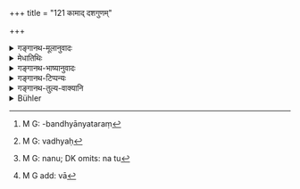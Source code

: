+++
title = "121 कामाद् दशगुणम्"

+++

<details><summary>गङ्गानथ-मूलानुवादः</summary>

If through lust, ten times the first; if through anger, three times the next; if through ignorance, full two hundred; and if through childishness, only a hundred.—(121)
</details>

<details><summary>मेधातिथिः</summary>

मन्मथः **कामः** । यत्र स्त्रियो विवदन्ते तत्संबन्ध्यन्यतरां[^१३८] कामयमानो ऽनृतं वदति, अर्धतृतीयानि सहस्राणि दण्ड्यते । **क्रोधात्** **त्रिगुणं परं** प्रथमसाहसस्य प्रकृतत्वात् ततः परो मध्यः[^१३९] । सर्वान्ते लोकविज्ञानाद् इति वा उत्तम एव परः । द्वेषः **क्रोधः** । **अज्ञानाद्** इति । यो विपरीतं प्रथमं ब्रूयाद् भ्रान्त्या, न तु[^१४०] प्रश्नकाले । **द्वे शते** दमः । प्रदर्शनम् एव विपरीतं नाभिधानम् । **बालिश्यं**[^१४१] बालभावः अप्राप्तव्यवहारता । ईषदपक्रान्तबालभावस्याप्राप्तबुद्धिस्थैर्यस्यायं बालिश्यदण्डो ऽन्यस्य त्व् असाक्षितैव ॥ ८.१२१ ॥


[^१४१]:
     M G add: vā


[^१४०]:
     M G: nanu; DK omits: na tu


[^१३९]:
     M G: vadhyaḥ


[^१३८]:
     M G: -bandhyānyataraṃ
</details>

<details><summary>गङ्गानथ-भाष्यानुवादः</summary>

‘*Lust*,’— sexual love: when females happen to be parties to the suit, the person who loves one of them, deposes falsely; and such a person should be fined 2,500 *Paṇas*.

‘*If through anger, three times the next*;’—the ‘lowest amercement’ having been mentioned before, its ‘next’ is the ‘middling amercement.’ Or, on the basis of ordinary usage, ‘*para*’ may stand for the ‘highest.’

‘*Through ignorance*’;—he who, through mistake, should say what is contrary to busts, on the spur of the moment,—and not during his regular examination,—his punishment shall consist of ‘*two hundred*.’ This is meant to be merely suggestive of some sort of punishment to be inflicted; and hence it is not contrary (to what has been declared regarding the *lowest fine* to consist of 250).

‘*Childishness*’— is *childish character*. The man who has not acquired steadiness of mind is called ‘childish.’ The punishment here laid down is for one who has just passed his minority; one who is still a minor cannot be a witness at all.—(121)
</details>

<details><summary>गङ्गानथ-टिप्पन्यः</summary>

This verse is quoted in *Aparārka* (p. 680);—in *Mitākṣarā* (on 2.81), which adds the following notes:—‘*Ajñāna*’ is imperfect knowledge,—and ‘*bāliśya*’, want of experience and knowledge;—in *Parāśaramādhava* (Vyavahāra p. 82);—in *Vivādacintāmaṇi* (p. 191), which says—‘If the witness lies through sexual passion for some woman, he should be fined 2,500 *paṇas*,—if through anger, 2,000 *paṇas*,—if through ignorance, 200 *paṇas*’;—and in *Kṛtyakalpataru* (37b), which says ‘*triguṇam param*’ means ‘three times the *middle* amercement’, *i.e*., 1,500
*paṇas*,—*ajñānāt*’, from a wrong idea formed at the time of the
transaction in question,—‘*bāliśya*’ means ‘majority just attained’, a
*minor* not being admissible as a witness.
</details>

<details><summary>गङ्गानथ-तुल्य-वाक्यानि</summary>

**(verses 8.118-123)**

See Comparative notes for [Verse 8.118].
</details>

<details><summary>Bühler</summary>

121	(He who does it) through lust, (shall pay) ten times the lowest amercement, but (he who does it) through wrath, three times the next (or second amercement); (he who does it) through ignorance, two full hundreds, but (he who does it) through childishness, one hundred (panas).
</details>
